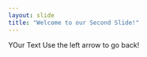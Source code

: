 ```yaml
---
layout: slide
title: "Welcome to our Second Slide!"
---
```

YOur Text
Use the left arrow to go back!
